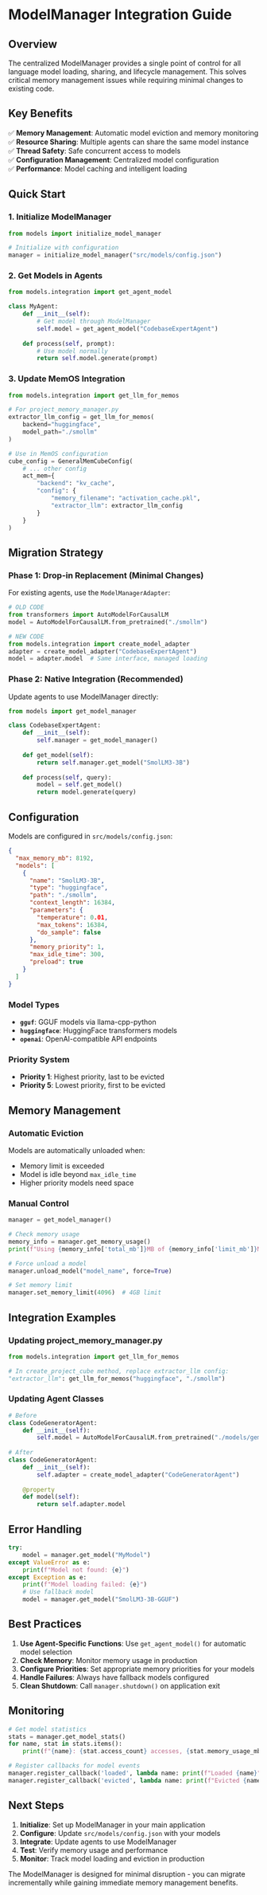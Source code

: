 # ModelManager Integration Guide

## Overview

The centralized ModelManager provides a single point of control for all language model loading, sharing, and lifecycle management. This solves critical memory management issues while requiring minimal changes to existing code.

## Key Benefits

✅ **Memory Management**: Automatic model eviction and memory monitoring  
✅ **Resource Sharing**: Multiple agents can share the same model instance  
✅ **Thread Safety**: Safe concurrent access to models  
✅ **Configuration Management**: Centralized model configuration  
✅ **Performance**: Model caching and intelligent loading  

## Quick Start

### 1. Initialize ModelManager

```python
from models import initialize_model_manager

# Initialize with configuration
manager = initialize_model_manager("src/models/config.json")
```

### 2. Get Models in Agents

```python
from models.integration import get_agent_model

class MyAgent:
    def __init__(self):
        # Get model through ModelManager
        self.model = get_agent_model("CodebaseExpertAgent")
        
    def process(self, prompt):
        # Use model normally
        return self.model.generate(prompt)
```

### 3. Update MemOS Integration

```python
from models.integration import get_llm_for_memos

# For project_memory_manager.py
extractor_llm_config = get_llm_for_memos(
    backend="huggingface", 
    model_path="./smollm"
)

# Use in MemOS configuration
cube_config = GeneralMemCubeConfig(
    # ... other config
    act_mem={
        "backend": "kv_cache",
        "config": {
            "memory_filename": "activation_cache.pkl",
            "extractor_llm": extractor_llm_config
        }
    }
)
```

## Migration Strategy

### Phase 1: Drop-in Replacement (Minimal Changes)

For existing agents, use the `ModelManagerAdapter`:

```python
# OLD CODE
from transformers import AutoModelForCausalLM
model = AutoModelForCausalLM.from_pretrained("./smollm")

# NEW CODE
from models.integration import create_model_adapter
adapter = create_model_adapter("CodebaseExpertAgent")
model = adapter.model  # Same interface, managed loading
```

### Phase 2: Native Integration (Recommended)

Update agents to use ModelManager directly:

```python
from models import get_model_manager

class CodebaseExpertAgent:
    def __init__(self):
        self.manager = get_model_manager()
        
    def get_model(self):
        return self.manager.get_model("SmolLM3-3B")
        
    def process(self, query):
        model = self.get_model()
        return model.generate(query)
```

## Configuration

Models are configured in `src/models/config.json`:

```json
{
  "max_memory_mb": 8192,
  "models": [
    {
      "name": "SmolLM3-3B",
      "type": "huggingface",
      "path": "./smollm",
      "context_length": 16384,
      "parameters": {
        "temperature": 0.01,
        "max_tokens": 16384,
        "do_sample": false
      },
      "memory_priority": 1,
      "max_idle_time": 300,
      "preload": true
    }
  ]
}
```

### Model Types

- **`gguf`**: GGUF models via llama-cpp-python
- **`huggingface`**: HuggingFace transformers models
- **`openai`**: OpenAI-compatible API endpoints

### Priority System

- **Priority 1**: Highest priority, last to be evicted
- **Priority 5**: Lowest priority, first to be evicted

## Memory Management

### Automatic Eviction

Models are automatically unloaded when:
- Memory limit is exceeded
- Model is idle beyond `max_idle_time`
- Higher priority models need space

### Manual Control

```python
manager = get_model_manager()

# Check memory usage
memory_info = manager.get_memory_usage()
print(f"Using {memory_info['total_mb']}MB of {memory_info['limit_mb']}MB")

# Force unload a model
manager.unload_model("model_name", force=True)

# Set memory limit
manager.set_memory_limit(4096)  # 4GB limit
```

## Integration Examples

### Updating project_memory_manager.py

```python
from models.integration import get_llm_for_memos

# In create_project_cube method, replace extractor_llm config:
"extractor_llm": get_llm_for_memos("huggingface", "./smollm")
```

### Updating Agent Classes

```python
# Before
class CodeGeneratorAgent:
    def __init__(self):
        self.model = AutoModelForCausalLM.from_pretrained("./models/gemma")
        
# After  
class CodeGeneratorAgent:
    def __init__(self):
        self.adapter = create_model_adapter("CodeGeneratorAgent")
        
    @property
    def model(self):
        return self.adapter.model
```

## Error Handling

```python
try:
    model = manager.get_model("MyModel")
except ValueError as e:
    print(f"Model not found: {e}")
except Exception as e:
    print(f"Model loading failed: {e}")
    # Use fallback model
    model = manager.get_model("SmolLM3-3B-GGUF")
```

## Best Practices

1. **Use Agent-Specific Functions**: Use `get_agent_model()` for automatic model selection
2. **Check Memory**: Monitor memory usage in production
3. **Configure Priorities**: Set appropriate memory priorities for your models
4. **Handle Failures**: Always have fallback models configured
5. **Clean Shutdown**: Call `manager.shutdown()` on application exit

## Monitoring

```python
# Get model statistics
stats = manager.get_model_stats()
for name, stat in stats.items():
    print(f"{name}: {stat.access_count} accesses, {stat.memory_usage_mb}MB")

# Register callbacks for model events
manager.register_callback('loaded', lambda name: print(f"Loaded {name}"))
manager.register_callback('evicted', lambda name: print(f"Evicted {name}"))
```

## Next Steps

1. **Initialize**: Set up ModelManager in your main application
2. **Configure**: Update `src/models/config.json` with your models
3. **Integrate**: Update agents to use ModelManager
4. **Test**: Verify memory usage and performance
5. **Monitor**: Track model loading and eviction in production

The ModelManager is designed for minimal disruption - you can migrate incrementally while gaining immediate memory management benefits.